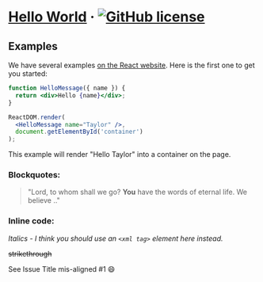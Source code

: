 # [Hello World](https://reactjs.org/) &middot; [![GitHub license](https://img.shields.io/badge/license-MIT-blue.svg)](https://github.com/bmcd77/GitPSCourse/blob/master/LICENSE)


## Examples

We have several examples [on the React website](https://reactjs.org/). Here is the first one to get you started:

```jsx
function HelloMessage({ name }) {
  return <div>Hello {name}</div>;
}

ReactDOM.render(
  <HelloMessage name="Taylor" />,
  document.getElementById('container')
);
```

This example will render "Hello Taylor" into a container on the page.

### Blockquotes:

> "Lord, to whom shall we go? 
> **You** have the words of eternal life. We believe .."

### Inline code:

*Italics - I think you should use an*
*`<xml tag>` element here instead.*

~~strikethrough~~

See Issue Title mis-aligned #1 :smile:
